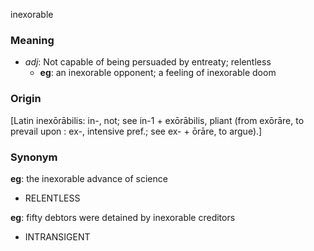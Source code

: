 inexorable
### Meaning
+ _adj_: Not capable of being persuaded by entreaty; relentless
    + __eg__: an inexorable opponent; a feeling of inexorable doom

### Origin

[Latin inexōrābilis: in-, not; see in-1 + exōrābilis, pliant (from exōrāre, to prevail upon : ex-, intensive pref.; see ex- + ōrāre, to argue).]

### Synonym

__eg__: the inexorable advance of science

+ RELENTLESS

__eg__: fifty debtors were detained by inexorable creditors

+ INTRANSIGENT


